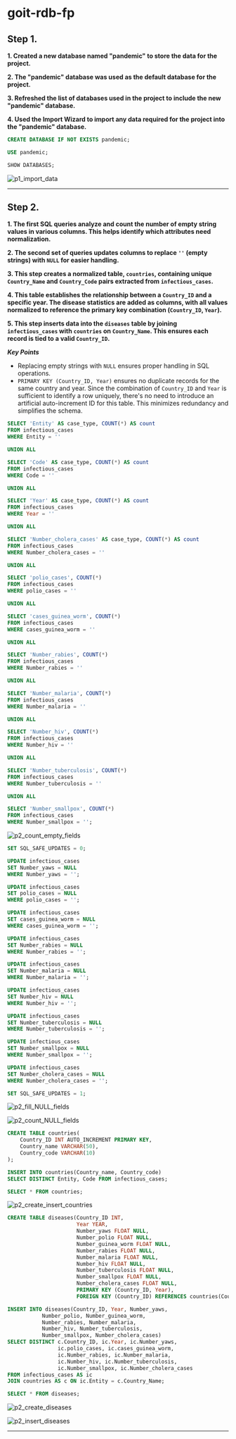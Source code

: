 # goit-rdb-fp

## Step 1.

**1. Created a new database named "pandemic" to store the data for the project.**

**2. The "pandemic" database was used as the default database for the project.**

**3. Refreshed the list of databases used in the project to include the new "pandemic" database.**

**4. Used the Import Wizard to import any data required for the project into the "pandemic" database.**

```sql
CREATE DATABASE IF NOT EXISTS pandemic;

USE pandemic;

SHOW DATABASES;
```

![p1_import_data](./p1_import_data.png)

---

## Step 2.

**1. The first SQL queries analyze and count the number of empty string values in various columns. This helps identify which attributes need normalization.**

**2. The second set of queries updates columns to replace `''` (empty strings) with `NULL` for easier handling.**

**3. This step creates a normalized table, `countries`, containing unique `Country_Name` and `Country_Code` pairs extracted from `infectious_cases`.**

**4. This table establishes the relationship between a `Country_ID` and a specific year. The disease statistics are added as columns, with all values normalized to reference the primary key combination (`Country_ID`, `Year`).**

**5. This step inserts data into the `diseases` table by joining `infectious_cases` with `countries` on `Country_Name`. This ensures each record is tied to a valid `Country_ID`.**

**_Key Points_**

- Replacing empty strings with `NULL` ensures proper handling in SQL operations.
- `PRIMARY KEY (Country_ID, Year)` ensures no duplicate records for the same country and year. Since the combination of `Country_ID` and `Year` is sufficient to identify a row uniquely, there's no need to introduce an artificial auto-increment ID for this table. This minimizes redundancy and simplifies the schema.

```sql
SELECT 'Entity' AS case_type, COUNT(*) AS count
FROM infectious_cases
WHERE Entity = ''

UNION ALL

SELECT 'Code' AS case_type, COUNT(*) AS count
FROM infectious_cases
WHERE Code = ''

UNION ALL

SELECT 'Year' AS case_type, COUNT(*) AS count
FROM infectious_cases
WHERE Year = ''

UNION ALL

SELECT 'Number_cholera_cases' AS case_type, COUNT(*) AS count
FROM infectious_cases
WHERE Number_cholera_cases = ''

UNION ALL

SELECT 'polio_cases', COUNT(*)
FROM infectious_cases
WHERE polio_cases = ''

UNION ALL

SELECT 'cases_guinea_worm', COUNT(*)
FROM infectious_cases
WHERE cases_guinea_worm = ''

UNION ALL

SELECT 'Number_rabies', COUNT(*)
FROM infectious_cases
WHERE Number_rabies = ''

UNION ALL

SELECT 'Number_malaria', COUNT(*)
FROM infectious_cases
WHERE Number_malaria = ''

UNION ALL

SELECT 'Number_hiv', COUNT(*)
FROM infectious_cases
WHERE Number_hiv = ''

UNION ALL

SELECT 'Number_tuberculosis', COUNT(*)
FROM infectious_cases
WHERE Number_tuberculosis = ''

UNION ALL

SELECT 'Number_smallpox', COUNT(*)
FROM infectious_cases
WHERE Number_smallpox = '';
```

![p2_count_empty_fields](./p2_count_empty_fields.png)

```sql
SET SQL_SAFE_UPDATES = 0;

UPDATE infectious_cases
SET Number_yaws = NULL
WHERE Number_yaws = '';

UPDATE infectious_cases
SET polio_cases = NULL
WHERE polio_cases = '';

UPDATE infectious_cases
SET cases_guinea_worm = NULL
WHERE cases_guinea_worm = '';

UPDATE infectious_cases
SET Number_rabies = NULL
WHERE Number_rabies = '';

UPDATE infectious_cases
SET Number_malaria = NULL
WHERE Number_malaria = '';

UPDATE infectious_cases
SET Number_hiv = NULL
WHERE Number_hiv = '';

UPDATE infectious_cases
SET Number_tuberculosis = NULL
WHERE Number_tuberculosis = '';

UPDATE infectious_cases
SET Number_smallpox = NULL
WHERE Number_smallpox = '';

UPDATE infectious_cases
SET Number_cholera_cases = NULL
WHERE Number_cholera_cases = '';

SET SQL_SAFE_UPDATES = 1;
```

![p2_fill_NULL_fields](./p2_fill_NULL_fields.png)

![p2_count_NULL_fields](./p2_count_NULL_fields.png)

```sql
CREATE TABLE countries(
    Country_ID INT AUTO_INCREMENT PRIMARY KEY,
    Country_name VARCHAR(50),
    Country_code VARCHAR(10)
);

INSERT INTO countries(Country_name, Country_code)
SELECT DISTINCT Entity, Code FROM infectious_cases;

SELECT * FROM countries;
```

![p2_create_insert_countries](./p2_create_insert_table_countries.png)

```sql
CREATE TABLE diseases(Country_ID INT,
                      Year YEAR,
                      Number_yaws FLOAT NULL,
                      Number_polio FLOAT NULL,
                      Number_guinea_worm FLOAT NULL,
                      Number_rabies FLOAT NULL,
                      Number_malaria FLOAT NULL,
                      Number_hiv FLOAT NULL,
                      Number_tuberculosis FLOAT NULL,
                      Number_smallpox FLOAT NULL,
                      Number_cholera_cases FLOAT NULL,
                      PRIMARY KEY (Country_ID, Year),
                      FOREIGN KEY (Country_ID) REFERENCES countries(Country_ID));

INSERT INTO diseases(Country_ID, Year, Number_yaws,
           Number_polio, Number_guinea_worm,
           Number_rabies, Number_malaria,
           Number_hiv, Number_tuberculosis,
           Number_smallpox, Number_cholera_cases)
SELECT DISTINCT c.Country_ID, ic.Year, ic.Number_yaws,
                ic.polio_cases, ic.cases_guinea_worm,
                ic.Number_rabies, ic.Number_malaria,
                ic.Number_hiv, ic.Number_tuberculosis,
                ic.Number_smallpox, ic.Number_cholera_cases
FROM infectious_cases AS ic
JOIN countries AS c ON ic.Entity = c.Country_Name;

SELECT * FROM diseases;
```

![p2_create_diseases](./p2_create_table_diseases.png)

![p2_insert_diseases](./p2_insert_table_diseases.png)

---
